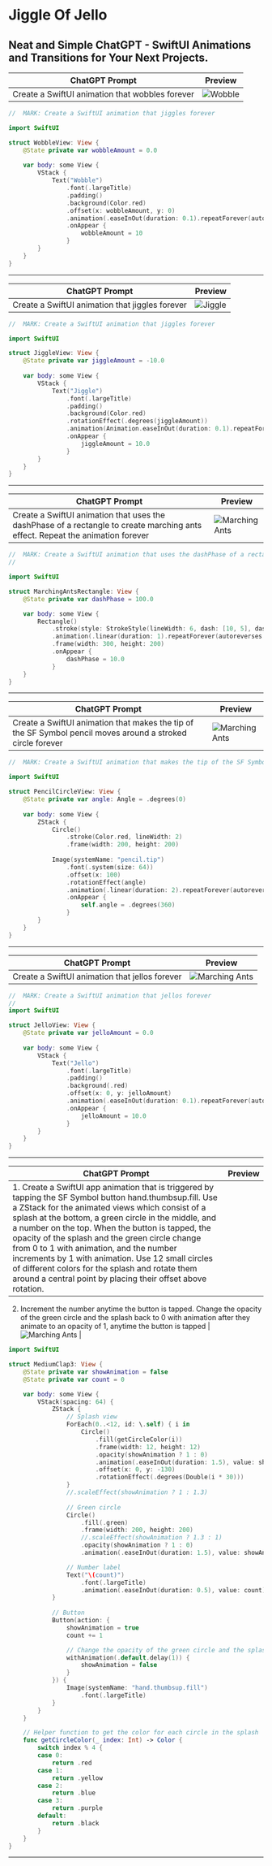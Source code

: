 # Jiggle Of Jello
## Neat and Simple ChatGPT - SwiftUI Animations and Transitions for Your Next Projects.

| ChatGPT Prompt | Preview |
|--------|---------|
| Create a SwiftUI animation that wobbles forever | ![Wobble](https://github.com/GetStream/JiggleOfJello/blob/main/Previews/wobble.png) |

```swift
//  MARK: Create a SwiftUI animation that jiggles forever

import SwiftUI

struct WobbleView: View {
    @State private var wobbleAmount = 0.0
    
    var body: some View {
        VStack {
            Text("Wobble")
                .font(.largeTitle)
                .padding()
                .background(Color.red)
                .offset(x: wobbleAmount, y: 0)
                .animation(.easeInOut(duration: 0.1).repeatForever(autoreverses: true), value: wobbleAmount)
                .onAppear {
                    wobbleAmount = 10
                }
        }
    }
} 
```
-----

| ChatGPT Prompt | Preview |
|--------|---------|
| Create a SwiftUI animation that jiggles forever | ![Jiggle](https://github.com/GetStream/JiggleOfJello/blob/main/Previews/jiggle.png) |

```swift
//  MARK: Create a SwiftUI animation that jiggles forever

import SwiftUI

struct JiggleView: View {
    @State private var jiggleAmount = -10.0
    
    var body: some View {
        VStack {
            Text("Jiggle")
                .font(.largeTitle)
                .padding()
                .background(Color.red)
                .rotationEffect(.degrees(jiggleAmount))
                .animation(Animation.easeInOut(duration: 0.1).repeatForever(autoreverses: true), value: jiggleAmount)
                .onAppear {
                    jiggleAmount = 10.0
                }
        }
    }
}
```
----

| ChatGPT Prompt | Preview |
|--------|---------|
| Create a SwiftUI animation that uses the dashPhase of a rectangle to create marching ants effect. Repeat the animation forever | ![Marching Ants](https://github.com/GetStream/JiggleOfJello/blob/main/Previews/marchnigAnts.gif) |

```swift
//  MARK: Create a SwiftUI animation that uses the dashPhase of a rectangle to create marching ants effect. Repeat the animation forever
//

import SwiftUI

struct MarchingAntsRectangle: View {
    @State private var dashPhase = 100.0

    var body: some View {
        Rectangle()
            .stroke(style: StrokeStyle(lineWidth: 6, dash: [10, 5], dashPhase: dashPhase))
            .animation(.linear(duration: 1).repeatForever(autoreverses: false), value: dashPhase)
            .frame(width: 300, height: 200)
            .onAppear {
                dashPhase = 10.0
            }
    }
}
```
----

| ChatGPT Prompt | Preview |
|--------|---------|
| Create a SwiftUI animation that makes the tip of the SF Symbol pencil moves around a stroked circle forever | ![Marching Ants](https://github.com/GetStream/JiggleOfJello/blob/main/Previews/moveAlongCircle.gif) |

```swift
//  MARK: Create a SwiftUI animation that makes the tip of the SF Symbol pencil moves around a stroked circle forever

import SwiftUI

struct PencilCircleView: View {
    @State private var angle: Angle = .degrees(0)
    
    var body: some View {
        ZStack {
            Circle()
                .stroke(Color.red, lineWidth: 2)
                .frame(width: 200, height: 200)
            
            Image(systemName: "pencil.tip")
                .font(.system(size: 64))
                .offset(x: 100)
                .rotationEffect(angle)
                .animation(.linear(duration: 2).repeatForever(autoreverses: false), value: angle)
                .onAppear {
                    self.angle = .degrees(360)
                }
        }
    }
}
```
----

| ChatGPT Prompt | Preview |
|--------|---------|
| Create a SwiftUI animation that jellos forever | ![Marching Ants](https://github.com/GetStream/JiggleOfJello/blob/main/Previews/jello.gif) |

```swift
//  MARK: Create a SwiftUI animation that jellos forever
//
import SwiftUI

struct JelloView: View {
    @State private var jelloAmount = 0.0
    
    var body: some View {
        VStack {
            Text("Jello")
                .font(.largeTitle)
                .padding()
                .background(.red)
                .offset(x: 0, y: jelloAmount)
                .animation(.easeInOut(duration: 0.1).repeatForever(autoreverses: true), value: jelloAmount)
                .onAppear {
                    jelloAmount = 10.0
                }
        }
    }
}
```
----

| ChatGPT Prompt | Preview |
|--------|---------|
| 1. Create a SwiftUI app animation that is triggered by tapping the SF Symbol button hand.thumbsup.fill. Use a ZStack for the animated views which consist of a splash at the bottom, a green circle in the middle, and a number on the top. When the button is tapped, the opacity of the splash and the green circle change from 0 to 1 with animation, and the number increments by 1 with animation. Use 12 small circles of different colors for the splash and rotate them around a central point by placing their offset above rotation.

2. Increment the number anytime the button is tapped. Change the opacity of the green circle and the splash back to 0 with animation after they animate to an opacity of 1, anytime the button is tapped | ![Marching Ants](
https://github.com/GetStream/JiggleOfJello/blob/main/Previews/mediumStyleReaction.gif) |

```swift
import SwiftUI

struct MediumClap3: View {
    @State private var showAnimation = false
    @State private var count = 0

    var body: some View {
        VStack(spacing: 64) {
            ZStack {
                // Splash view
                ForEach(0..<12, id: \.self) { i in
                    Circle()
                        .fill(getCircleColor(i))
                        .frame(width: 12, height: 12)
                        .opacity(showAnimation ? 1 : 0)
                        .animation(.easeInOut(duration: 1.5), value: showAnimation)
                        .offset(x: 0, y: -130)
                        .rotationEffect(.degrees(Double(i * 30)))
                }
                //.scaleEffect(showAnimation ? 1 : 1.3)
                
                // Green circle
                Circle()
                    .fill(.green)
                    .frame(width: 200, height: 200)
                    //.scaleEffect(showAnimation ? 1.3 : 1)
                    .opacity(showAnimation ? 1 : 0)
                    .animation(.easeInOut(duration: 1.5), value: showAnimation)

                // Number label
                Text("\(count)")
                    .font(.largeTitle)
                    .animation(.easeInOut(duration: 0.5), value: count)
            }
            
            // Button
            Button(action: {
                showAnimation = true
                count += 1

                // Change the opacity of the green circle and the splash back to 0 with animation
                withAnimation(.default.delay(1)) {
                    showAnimation = false
                }
            }) {
                Image(systemName: "hand.thumbsup.fill")
                    .font(.largeTitle)
            }
        }
    }

    // Helper function to get the color for each circle in the splash
    func getCircleColor(_ index: Int) -> Color {
        switch index % 4 {
        case 0:
            return .red
        case 1:
            return .yellow
        case 2:
            return .blue
        case 3:
            return .purple
        default:
            return .black
        }
    }
}
```
----







